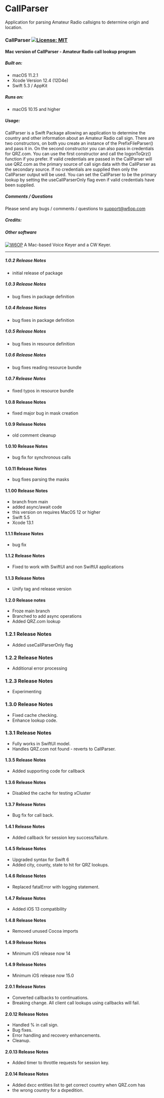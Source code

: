 # CallParser

Application for parsing Amateur Radio callsigns to determine origin and location.
### CallParser [![License: MIT](https://img.shields.io/badge/License-MIT-yellow.svg)](https://en.wikipedia.org/wiki/MIT_License)

#### Mac version of CallParser - Amateur Radio call lookup program

##### Built on:

*  macOS 11.2.1
*  Xcode Version 12.4 (12D4e)
*  Swift 5.3 / AppKit

##### Runs on:
* macOS 10.15 and higher

##### Usage:
CallParser is a Swift Package allowing an application to determine the country and other information about an Amateur Radio call sign. There are two constructors, on both you create an instance of the PrefixFileParser() and pass it in. On the second constructor you can also pass in credentials for
  QRZ.com. You can use the first constructor and call the logonToQrz() function if you prefer. If
  valid credentials are passed in the CallParser will use QRZ.com as the primary source of call sign data with the CallParser as the secondary source. If no credentials are supplied then only the CallParser output will be used. You can set the CallParser to be the primary lookup by setting the useCallParserOnly flag even if valid credentials have been supplied.


##### Comments / Questions
Please send any bugs / comments / questions to support@w6op.com

##### Credits:

##### Other software 
[![W6OP](https://img.shields.io/badge/W6OP-xVoiceKeyer,_xCW-informational)](https://w6op.com) A Mac-based Voice Keyer and a CW Keyer.  

---
##### 1.0.2 Release Notes
* initial release of package

##### 1.0.3 Release Notes
* bug fixes in package definition

##### 1.0.4 Release Notes
* bug fixes in package definition

##### 1.0.5 Release Notes
* bug fixes in resource definition

##### 1.0.6 Release Notes
* bug fixes reading resource bundle

##### 1.0.7 Release Notes
* fixed typos in resource bundle

#### 1.0.8 Release Notes
* fixed major bug in mask creation

#### 1.0.9 Release Notes
* old comment cleanup

#### 1.0.10 Release Notes
* bug fix for synchronous calls

#### 1.0.11 Release Notes
* bug fixes parsing the masks

#### 1.1.00 Release Notes
* branch from main
* added async/await code
* this version on requires MacOS 12 or higher
* Swift 5.5
* Xcode 13.1

#### 1.1.1 Release Notes
* bug fix

#### 1.1.2 Release Notes
* Fixed to work with SwiftUI and non SwiftUI applications

#### 1.1.3 Release Notes
* Unify tag and release version

#### 1.2.0 Release notes
* Froze main branch
* Branched to add async operations
* Added QRZ.com lookup

### 1.2.1 Release Notes
* Added useCallParserOnly flag

### 1.2.2 Release Notes
* Additional error processing

### 1.2.3 Release Notes
* Experimenting

### 1.3.0 Release Notes
* Fixed cache checking.
* Enhance lookup code.

### 1.3.1 Release Notes
* Fully works in SwiftUI model.
* Handles QRZ.com not found - reverts to CallParser.

#### 1.3.5 Release Notes
* Added supporting code for callback

#### 1.3.6 Release Notes
* Disabled the cache for testing xCluster

#### 1.3.7 Release Notes
* Bug fix for call back.

#### 1.4.1 Release Notes
* Added callback for session key success/failure.

#### 1.4.5 Release Notes
* Upgraded syntax for Swift 6
* Added city, county, state to hit for QRZ lookups.

#### 1.4.6 Release Notes
* Replaced fatalError with logging statement.

#### 1.4.7 Release Notes
* Added iOS 13 compatibility

#### 1.4.8 Release Notes
* Removed unused Cocoa imports

#### 1.4.9 Release Notes
* Minimum iOS release now 14

#### 1.4.9 Release Notes
* Minimum iOS release now 15.0

#### 2.0.1 Release Notes
* Converted callbacks to continuations.
* Breaking change. All client call lookups using callbacks will fail.

#### 2.0.12 Release Notes
* Handled % in call sign.
* Bug fixes.
* Error handling and recovery enhancements.
* Cleanup.

#### 2.0.13 Release Notes
* Added timer to throttle requests for session key.

#### 2.0.14 Release Notes
* Added dxcc entities list to get correct country when QRZ.com has
* the wrong country for a dxpedition.
